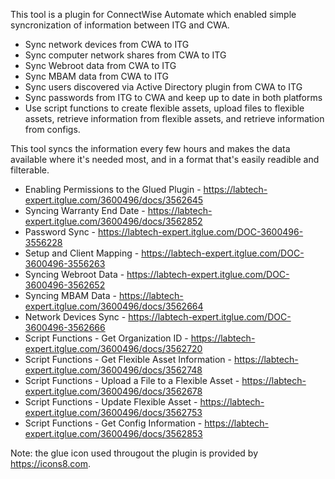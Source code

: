 This tool is a plugin for ConnectWise Automate which enabled simple syncronization of information between ITG and CWA. 
  - Sync network devices from CWA to ITG
  - Sync computer network shares from CWA to ITG
  - Sync Webroot data from CWA to ITG
  - Sync MBAM data from CWA to ITG
  - Sync users discovered via Active Directory plugin from CWA to ITG
  - Sync passwords from ITG to CWA and keep up to date in both platforms
  - Use script functions to create flexible assets, upload files to flexible assets, retrieve information from flexible assets, and retrieve information from configs.
  
This tool syncs the information every few hours and makes the data available where it's needed most, and in a format that's easily readible and filterable.

- Enabling Permissions to the Glued Plugin - https://labtech-expert.itglue.com/3600496/docs/3562645
- Syncing Warranty End Date - https://labtech-expert.itglue.com/3600496/docs/3562852
- Password Sync - https://labtech-expert.itglue.com/DOC-3600496-3556228
- Setup and Client Mapping - https://labtech-expert.itglue.com/DOC-3600496-3556263
- Syncing Webroot Data - https://labtech-expert.itglue.com/DOC-3600496-3562652
- Syncing MBAM Data - https://labtech-expert.itglue.com/3600496/docs/3562664
- Network Devices Sync - https://labtech-expert.itglue.com/DOC-3600496-3562666
- Script Functions - Get Organization ID - https://labtech-expert.itglue.com/3600496/docs/3562720
- Script Functions - Get Flexible Asset Information - https://labtech-expert.itglue.com/3600496/docs/3562748
- Script Functions - Upload a File to a Flexible Asset - https://labtech-expert.itglue.com/3600496/docs/3562678
- Script Functions - Update Flexible Asset - https://labtech-expert.itglue.com/3600496/docs/3562753
- Script Functions - Get Config Information - https://labtech-expert.itglue.com/3600496/docs/3562853


Note: the glue icon used througout the plugin is provided by https://icons8.com.
